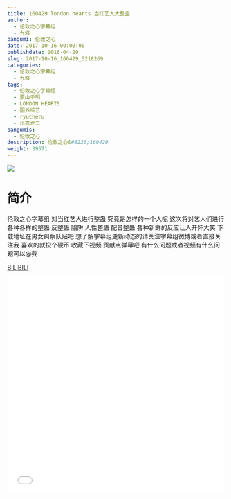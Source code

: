 ```yaml
---
title: 160429 london hearts 当红艺人大整蛊
author: 
  - 伦敦之心字幕组
  - 九條
bangumi: 伦敦之心
date: 2017-10-16 00:00:00
publishdate: 2016-04-29
slug: 2017-10-16_160429_5218269
categories: 
  - 伦敦之心字幕组
  - 九條
tags: 
  - 伦敦之心字幕组
  - 栗山千明
  - LONDON HEARTS
  - 国外综艺
  - ryucheru
  - 比嘉龙二
bangumis: 
  - 伦敦之心
description: 伦敦之心&#8226;160429
weight: 39571
---
```


![](https://i.imgur.com/i8VWDX1.jpg)

# 简介  
伦敦之心字幕组 对当红艺人进行整蛊 究竟是怎样的一个人呢 这次将对艺人们进行各种各样的整蛊 反整蛊 陷阱 人性整蛊 配音整蛊 各种新鲜的反应让人开怀大笑 下载地址在男女纠察队贴吧 想了解字幕组更新动态的请关注字幕组微博或者直接关注我 喜欢的就投个硬币 收藏下视频 贡献点弹幕吧
有什么问题或者视频有什么问题可以@我

  [BILIBILI](https://www.bilibili.com/video/av5218269/)


  <iframe src="//www.bilibili.com/html/html5player.html?cid=8480813&aid=5218269" width="100%" height="500" frameborder="0" allowfullscreen="allowfullscreen"></iframe>
